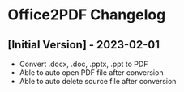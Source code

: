 # Office2PDF Changelog

## [Initial Version] - 2023-02-01
- Convert .docx, .doc, .pptx, .ppt to PDF
- Able to auto open PDF file after conversion
- Able to auto delete source file after conversion